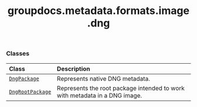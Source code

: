 ﻿---
title: groupdocs.metadata.formats.image.dng
second_title: GroupDocs.Metadata for Python via .NET API References
description: 
type: docs
url: /python-net/groupdocs.metadata.formats.image.dng/
is_root: false
weight: 10
---



### Classes
| Class | Description |
| :- | :- |
| [`DngPackage`](/metadata/python-net/groupdocs.metadata.formats.image.dng/dngpackage) | Represents native DNG metadata. |
| [`DngRootPackage`](/metadata/python-net/groupdocs.metadata.formats.image.dng/dngrootpackage) | Represents the root package intended to work with metadata in a DNG image. |


